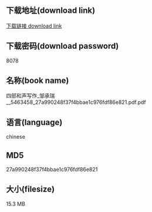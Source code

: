 ## 下载地址(download link)
[下载链接 download link](https://voluble-croquembouche-d321dc.netlify.app/?s=%E5%9B%9B%E9%83%A8%E5%92%8C%E5%A3%B0%E5%86%99%E4%BD%9C_%E9%82%B9%E6%89%BF%E7%91%9E__5463458_27a990248f37f4bbae1c976fdf86e821.pdf)

## 下载密码(download password)
8078

## 名称(book name)
四部和声写作_邹承瑞__5463458_27a990248f37f4bbae1c976fdf86e821.pdf.pdf

## 语言(language)
chinese

## MD5
27a990248f37f4bbae1c976fdf86e821

## 大小(filesize)
15.3 MB

